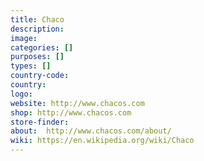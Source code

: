 ```yaml
---
title: Chaco
description:
image:
categories: []
purposes: []
types: []
country-code:
country:
logo:
website: http://www.chacos.com
shop: http://www.chacos.com
store-finder:
about:  http://www.chacos.com/about/
wiki: https://en.wikipedia.org/wiki/Chaco
---
```

